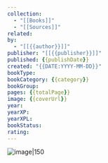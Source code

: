 ```yaml
---
collection:
  - "[[Books]]"
  - "[[Sources]]"
related:
by:
  - "[[{{author}}]]"
publisher: "[[{{publisher}}]]"
published: {{publishDate}}
created: "{{DATE:YYYY-MM-DD}}"
bookType:
bookCategory: {{category}}
bookGroup:
pages: {{totalPage}}
image: {{coverUrl}}
year:
yearXP:
yearXPL:
bookStatus:
rating:
---
```


![image|150]({{coverUrl}})